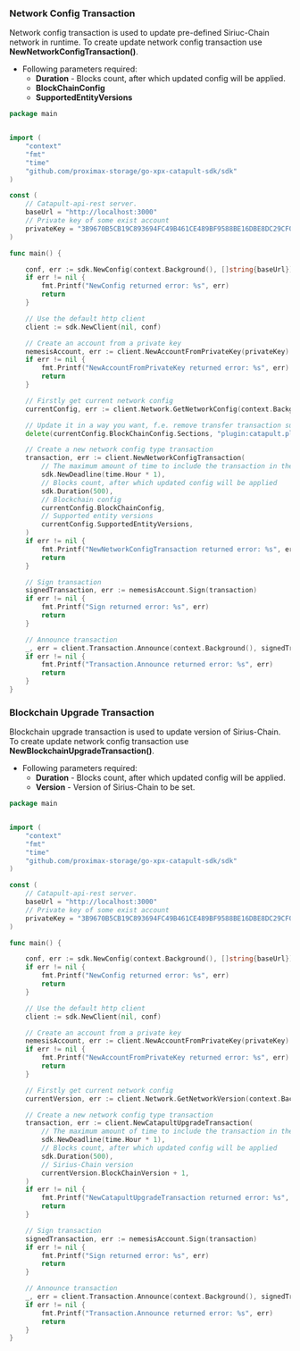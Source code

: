 ### Network Config Transaction

Network config transaction is used to update pre-defined Siriuc-Chain network in runtime.
To create update network config transaction use **NewNetworkConfigTransaction()**.

- Following parameters required:
  - **Duration** - Blocks count, after which updated config will be applied.
  - **BlockChainConfig**
  - **SupportedEntityVersions**

```go
package main


import (
    "context"
    "fmt"
    "time"
    "github.com/proximax-storage/go-xpx-catapult-sdk/sdk"
)

const (
    // Catapult-api-rest server.
    baseUrl = "http://localhost:3000"
    // Private key of some exist account
    privateKey = "3B9670B5CB19C893694FC49B461CE489BF9588BE16DBE8DC29CF06338133DEE6"
)

func main() {

    conf, err := sdk.NewConfig(context.Background(), []string{baseUrl})
    if err != nil {
        fmt.Printf("NewConfig returned error: %s", err)
        return
    }

    // Use the default http client
    client := sdk.NewClient(nil, conf)

    // Create an account from a private key
    nemesisAccount, err := client.NewAccountFromPrivateKey(privateKey)
    if err != nil {
        fmt.Printf("NewAccountFromPrivateKey returned error: %s", err)
        return
    }

    // Firstly get current network config
    currentConfig, err := client.Network.GetNetworkConfig(context.Background())

    // Update it in a way you want, f.e. remove transfer transaction support
    delete(currentConfig.BlockChainConfig.Sections, "plugin:catapult.plugins.transfer")

    // Create a new network config type transaction
    transaction, err := client.NewNetworkConfigTransaction(
        // The maximum amount of time to include the transaction in the blockchain.
        sdk.NewDeadline(time.Hour * 1),
        // Blocks count, after which updated config will be applied
        sdk.Duration(500),
        // Blockchain config
        currentConfig.BlockChainConfig,
        // Supported entity versions
        currentConfig.SupportedEntityVersions,
    )
    if err != nil {
        fmt.Printf("NewNetworkConfigTransaction returned error: %s", err)
        return
    }

    // Sign transaction
    signedTransaction, err := nemesisAccount.Sign(transaction)
    if err != nil {
        fmt.Printf("Sign returned error: %s", err)
        return
    }

    // Announce transaction
    _, err = client.Transaction.Announce(context.Background(), signedTransaction)
    if err != nil {
        fmt.Printf("Transaction.Announce returned error: %s", err)
        return
    }
}
```

### Blockchain Upgrade Transaction

Blockchain upgrade transaction is used to update version of Sirius-Chain.
To create update network config transaction use **NewBlockchainUpgradeTransaction()**.

- Following parameters required:
  - **Duration** - Blocks count, after which updated config will be applied.
  - **Version** - Version of Sirius-Chain to be set.

```go
package main


import (
    "context"
    "fmt"
    "time"
    "github.com/proximax-storage/go-xpx-catapult-sdk/sdk"
)

const (
    // Catapult-api-rest server.
    baseUrl = "http://localhost:3000"
    // Private key of some exist account
    privateKey = "3B9670B5CB19C893694FC49B461CE489BF9588BE16DBE8DC29CF06338133DEE6"
)

func main() {

    conf, err := sdk.NewConfig(context.Background(), []string{baseUrl})
    if err != nil {
        fmt.Printf("NewConfig returned error: %s", err)
        return
    }

    // Use the default http client
    client := sdk.NewClient(nil, conf)

    // Create an account from a private key
    nemesisAccount, err := client.NewAccountFromPrivateKey(privateKey)
    if err != nil {
        fmt.Printf("NewAccountFromPrivateKey returned error: %s", err)
        return
    }

    // Firstly get current network config
    currentVersion, err := client.Network.GetNetworkVersion(context.Background())

    // Create a new network config type transaction
    transaction, err := client.NewCatapultUpgradeTransaction(
        // The maximum amount of time to include the transaction in the blockchain.
        sdk.NewDeadline(time.Hour * 1),
        // Blocks count, after which updated config will be applied
        sdk.Duration(500),
        // Sirius-Chain version
        currentVersion.BlockChainVersion + 1,
    )
    if err != nil {
        fmt.Printf("NewCatapultUpgradeTransaction returned error: %s", err)
        return
    }

    // Sign transaction
    signedTransaction, err := nemesisAccount.Sign(transaction)
    if err != nil {
        fmt.Printf("Sign returned error: %s", err)
        return
    }

    // Announce transaction
    _, err = client.Transaction.Announce(context.Background(), signedTransaction)
    if err != nil {
        fmt.Printf("Transaction.Announce returned error: %s", err)
        return
    }
}
```
